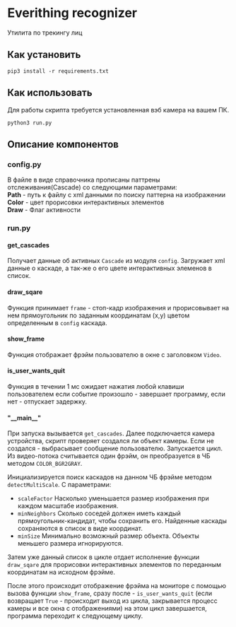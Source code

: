 # Everithing recognizer
Утилита по трекингу лиц 

## Как установить 

````
pip3 install -r requirements.txt
````

## Как использовать
Для работы скрипта требуется установленная вэб камера на вашем ПК.
````
python3 run.py
````
## Описание компонентов
 ### config.py
В файле в виде справочника прописаны паттрены отслеживания(Cascade) со следующими параметрами:  
**Path** - путь к файлу с xml данными по поиску паттерна на изображении  
**Color** -  цвет прорисовки интерактивных элементов   
**Draw** - Флаг активности  

### run.py

#### get_cascades
Получает данные об активных `Cascade` из модуля `config`. Загружает xml данные о каскаде,
а так-же о его цвете интерактивных элеменов в список.
#### draw_sqare
Функция принимает `frame` - стоп-кадр изображения и прорисовывает на нем прямоугольник
по заданным координатам (x,y) цветом определенным в `config` каскада. 
#### show_frame
Функция отображает фрэйм пользователю в окне с заголовком `Video`.
#### is_user_wants_quit
Функция в течении 1 мс ожидает нажатия любой клавиши пользователем если событие произошло - завершает программу, если нет - отпускает задержку.

#### "\_\_main__"
При запуска вызывается `get_cascades`. Далее подключается камера устройства,
скрипт проверяет создался ли объект камеры. Если не создался - 
выбрасывает сообщение пользователю. Запускается цикл. Из видео-потока считывается один фрэйм, он преобразуется в ЧБ методом
`COLOR_BGR2GRAY`. 

Инициализируется поиск каскадов на данном ЧБ фрэйме методом `detectMultiScale`. С параметрами:
- `scaleFactor` Насколько уменьшается размер изображения при каждом масштабе изображения.
- `minNeighbors` Сколько соседей должен иметь каждый прямоугольник-кандидат, чтобы сохранить его.
Найденные каскады сохраняются в список в виде координат. 
- `minSize` Минимально возможный размер объекта. Объекты меньшего размера игнорируются.


Затем уже данный список в цикле отдает исполнение функции `draw_sqare` 
для прорисовки интерактивных элементов по переданным координатам на исходном фрэйме.

После этого происходит отображение фрэйма на мониторе с помощью вызова функции `show_frame`,
сразу после - `is_user_wants_quit` (если возвращает `True` - происходит выход из цикла,
закрывается процесс камеры и все окна с отображениями) на этом цикл завершается,
программа переходит к следующему циклу.



